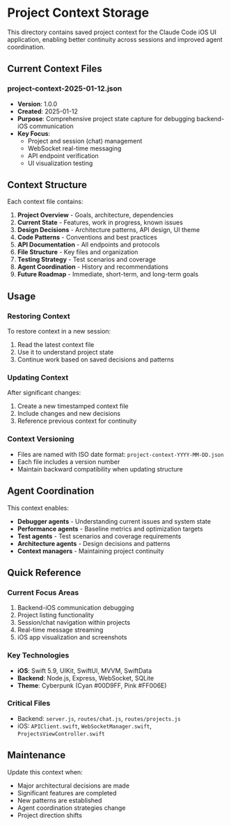 # Project Context Storage

This directory contains saved project context for the Claude Code iOS UI application, enabling better continuity across sessions and improved agent coordination.

## Current Context Files

### project-context-2025-01-12.json
- **Version**: 1.0.0
- **Created**: 2025-01-12
- **Purpose**: Comprehensive project state capture for debugging backend-iOS communication
- **Key Focus**: 
  - Project and session (chat) management
  - WebSocket real-time messaging
  - API endpoint verification
  - UI visualization testing

## Context Structure

Each context file contains:
1. **Project Overview** - Goals, architecture, dependencies
2. **Current State** - Features, work in progress, known issues
3. **Design Decisions** - Architecture patterns, API design, UI theme
4. **Code Patterns** - Conventions and best practices
5. **API Documentation** - All endpoints and protocols
6. **File Structure** - Key files and organization
7. **Testing Strategy** - Test scenarios and coverage
8. **Agent Coordination** - History and recommendations
9. **Future Roadmap** - Immediate, short-term, and long-term goals

## Usage

### Restoring Context
To restore context in a new session:
1. Read the latest context file
2. Use it to understand project state
3. Continue work based on saved decisions and patterns

### Updating Context
After significant changes:
1. Create a new timestamped context file
2. Include changes and new decisions
3. Reference previous context for continuity

### Context Versioning
- Files are named with ISO date format: `project-context-YYYY-MM-DD.json`
- Each file includes a version number
- Maintain backward compatibility when updating structure

## Agent Coordination

This context enables:
- **Debugger agents** - Understanding current issues and system state
- **Performance agents** - Baseline metrics and optimization targets
- **Test agents** - Test scenarios and coverage requirements
- **Architecture agents** - Design decisions and patterns
- **Context managers** - Maintaining project continuity

## Quick Reference

### Current Focus Areas
1. Backend-iOS communication debugging
2. Project listing functionality
3. Session/chat navigation within projects
4. Real-time message streaming
5. iOS app visualization and screenshots

### Key Technologies
- **iOS**: Swift 5.9, UIKit, SwiftUI, MVVM, SwiftData
- **Backend**: Node.js, Express, WebSocket, SQLite
- **Theme**: Cyberpunk (Cyan #00D9FF, Pink #FF006E)

### Critical Files
- Backend: `server.js`, `routes/chat.js`, `routes/projects.js`
- iOS: `APIClient.swift`, `WebSocketManager.swift`, `ProjectsViewController.swift`

## Maintenance

Update this context when:
- Major architectural decisions are made
- Significant features are completed
- New patterns are established
- Agent coordination strategies change
- Project direction shifts